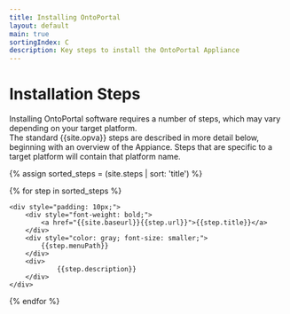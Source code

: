 ```yaml
---
title: Installing OntoPortal
layout: default
main: true
sortingIndex: C
description: Key steps to install the OntoPortal Appliance
---
```


<h1>Installation Steps</h1>

Installing OntoPortal software requires a number of steps, which may vary depending on your target platform.  
The standard {{site.opva}} steps are described in more detail below, beginning with an overview of the Appiance.
Steps that are specific to a target platform will contain that platform name.

<div>
{% assign sorted_steps = (site.steps | sort: 'title') %}

{% for step in sorted_steps %}

	<div style="padding: 10px;">
		<div style="font-weight: bold;">
			<a href="{{site.baseurl}}{{step.url}}">{{step.title}}</a>
		</div>
		<div style="color: gray; font-size: smaller;">
			{{step.menuPath}}
		</div>
		<div>
				{{step.description}}
		</div>
	</div>
{% endfor %}

</div>
